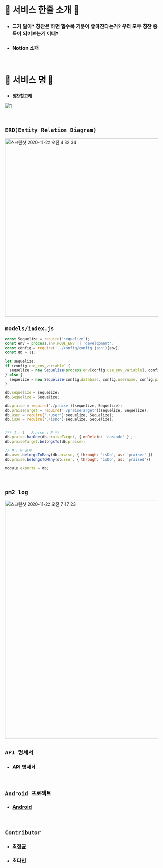 # 💙 서비스 한줄 소개 💙

- ### 그거 알아? 칭찬은 하면 할수록 기분이 좋아진다는거? 우리 모두 칭찬 중독이 되어보는거 어때?
- ### [Notion 소개](https://www.notion.so/8cafb7768caa4b8c9cbf8e2e8d8b3361)

<br>

# 🐋 서비스 명 🐋

- ### `칭찬할고래`

![1](https://user-images.githubusercontent.com/45676906/99889339-71735600-2c97-11eb-8865-9c3a9d4783fd.png)

<br>

## `ERD(Entity Relation Diagram)`

<img width="586" alt="스크린샷 2020-11-22 오전 4 32 34" src="https://user-images.githubusercontent.com/45676906/99885915-c1442400-2c7b-11eb-90b8-641ee7a30bfa.png">


<br>

## `models/index.js`

```javascript
const Sequelize = require('sequelize');
const env = process.env.NODE_ENV || 'development';
const config = require('../config/config.json')[env];
const db = {};

let sequelize;
if (config.use_env_variable) {
  sequelize = new Sequelize(process.env[config.use_env_variable], config);
} else {
  sequelize = new Sequelize(config.database, config.username, config.password, config);
}

db.sequelize = sequelize;
db.Sequelize = Sequelize;

db.praise = require('./praise')(sequelize, Sequelize);
db.praiseTarget = require('./praiseTarget')(sequelize, Sequelize);
db.user = require('./user')(sequelize, Sequelize);
db.isDo = require('./isDo')(sequelize, Sequelize);
  

/** 1 : 1   Praise : P */
db.praise.hasOne(db.praiseTarget, { onDelete: 'cascade' });
db.praiseTarget.belongsTo(db.praise);

// M : N 관계
db.user.belongsToMany(db.praise, { through: 'isDo', as: 'praiser' })
db.praise.belongsToMany(db.user, { through: 'isDo', as: 'praised'})

module.exports = db;
```

<br>

## `pm2 log`

<img width="786" alt="스크린샷 2020-11-22 오전 7 47 23" src="https://user-images.githubusercontent.com/45676906/99889297-00cc3980-2c97-11eb-98c3-0cc35972292e.png">


<br>

## `API 명세서`

- ### [API 명세서](https://github.com/Praise-Whale/Praise_Server/wiki)

<br>


## `Android 프로젝트`

- ### [Android](https://github.com/Praise-Whale/Praise-Whale-AOS)

<br>

## `Contributor`

- ### [최정균](https://github.com/wjdrbs96)
- ### [최다인](https://github.com/DA-IN-droid)